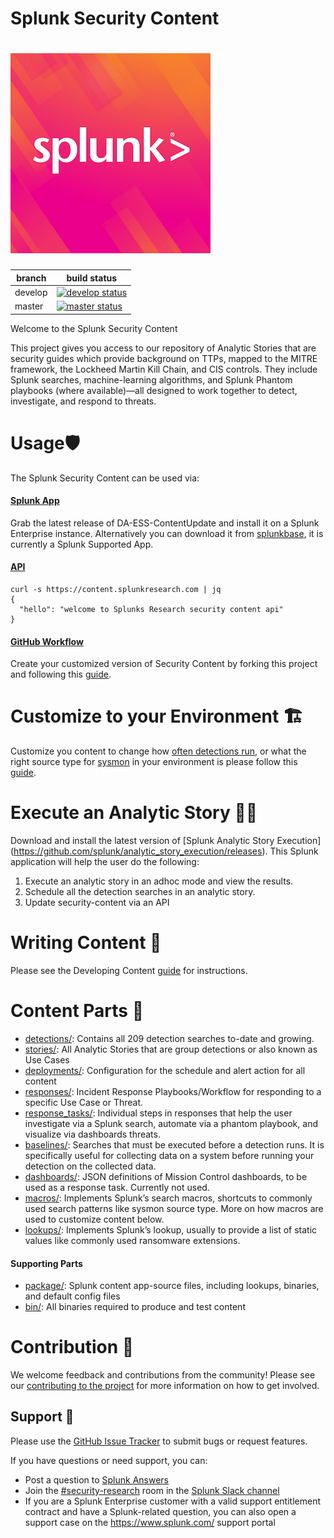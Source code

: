 # Splunk Security Content
![security-content](docs/static/logo.png)
=====

| branch | build status |
| ---    | ---          |
| develop| [![develop status](https://circleci.com/gh/splunk/security-content/tree/develop.svg?style=svg&circle-token=67ad1fa7779c57d7e5bcfc42bd617baf607ec269)](https://circleci.com/gh/splunk/security-content/tree/develop)|
| master | [![master status](https://circleci.com/gh/splunk/security-content/tree/master.svg?style=svg&circle-token=67ad1fa7779c57d7e5bcfc42bd617baf607ec269)](https://circleci.com/gh/splunk/security-content/tree/master)|

Welcome to the Splunk Security Content

This project gives you access to our repository of Analytic Stories that are security guides which provide background on TTPs, mapped to the MITRE framework, the Lockheed Martin Kill Chain, and CIS controls. They include Splunk searches, machine-learning algorithms, and Splunk Phantom playbooks (where available)—all designed to work together to detect, investigate, and respond to threats.

# Usage🛡
The Splunk Security Content can be used via:

#### [Splunk App](https://github.com/splunk/security-content/releases) 
Grab the latest release of DA-ESS-ContentUpdate and install it on a Splunk Enterprise instance. Alternatively you can download it from [splunkbase](https://splunkbase.splunk.com/app/3449/), it is currently a Splunk Supported App.

#### [API](https://docs.splunkresearch.com/?version=latest)
```
curl -s https://content.splunkresearch.com | jq
{
  "hello": "welcome to Splunks Research security content api"
}
```

#### [GitHub Workflow](https://github.com/splunk/security-content/wiki/Installation-and-Usage)
Create your customized version of Security Content by forking this project and following this [guide](https://github.com/splunk/security-content/wiki/Installation-and-Usage#github-workflow).

# Customize to your Environment 🏗
Customize you content to change how [often detections run](https://github.com/splunk/security-content/wiki/Customize-to-Your-Environment#customizing-scheduling-and-alert-actions-with-deployments), or what the right source type for [sysmon](https://github.com/splunk/security-content/wiki/Customize-to-Your-Environment#customizing-source-types-with-macros) in your environment is please follow this [guide](https://github.com/splunk/security-content/wiki/Customize-to-Your-Environment).  

# Execute an Analytic Story 🏃‍♀️
Download and install the latest version of [Splunk Analytic Story Execution]
(https://github.com/splunk/analytic_story_execution/releases). This Splunk application will help the user do the following:

1. Execute an analytic story in an adhoc mode and view the results.
2. Schedule all the detection searches in an analytic story.
3. Update security-content via an API

# Writing Content 📓
Please see the Developing Content [guide](https://github.com/splunk/security-content/wiki/Developing-Content) for instructions.

# Content Parts 🧩

* [detections/](detections/): Contains all 209 detection searches to-date and growing.
* [stories/](stories/): All Analytic Stories that are group detections or also known as Use Cases
* [deployments/](deployments/): Configuration for the schedule and alert action for all content
* [responses/](responses/): Incident Response Playbooks/Workflow for responding to a specific Use Case or Threat.
* [response_tasks/](response_tasks/): Individual steps in responses that help the user investigate via a Splunk search, automate via a phantom playbook, and visualize via dashboards threats.
* [baselines/](baselines/): Searches that must be executed before a detection runs. It is specifically useful for collecting data on a system before running your detection on the collected data.
* [dashboards/](dashboards/): JSON definitions of Mission Control dashboards, to be used as a response task. Currently not used.
* [macros/](macros/): Implements Splunk’s search macros, shortcuts to commonly used search patterns like sysmon source type. More on how macros are used to customize content below.
* [lookups/](lookups/): Implements Splunk’s lookup, usually to provide a list of static values like commonly used ransomware extensions.

#### Supporting Parts
* [package/](package/): Splunk content app-source files, including lookups, binaries, and default config files
* [bin/](bin/): All binaries required to produce and test content

# Contribution 🥰
We welcome feedback and contributions from the community! Please see our [contributing to the project](https://github.com/splunk/security-content/wiki/Contributing-to-the-Project) for more information on how to get involved.

## Support 💪
Please use the [GitHub Issue Tracker](https://github.com/splunk/security-content/issues) to submit bugs or request features.

If you have questions or need support, you can:

* Post a question to [Splunk Answers](http://answers.splunk.com)
* Join the [#security-research](https://splunk-usergroups.slack.com/messages/C1RH09ERM/) room in the [Splunk Slack channel](http://splunk-usergroups.slack.com)
* If you are a Splunk Enterprise customer with a valid support entitlement contract and have a Splunk-related question, you can also open a support case on the https://www.splunk.com/ support portal
